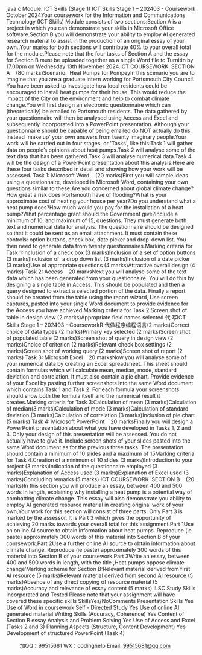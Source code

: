 java c Module: ICT Skills (Stage 1)
ICT Skills Stage 1 – 202403 - Coursework
October 2024Your coursework for the Information and Communications Technology (ICT Skills) Module consists of two sections:Section A is a project in which you can demonstrate your skills in Microsoft Office software.Section B you will demonstrate your ability to employ AI generated research material to assist in the production of an original essay of your own..Your marks for both sections will contribute 40% to your overall total for the module.Please note that the four tasks of Section A and the essay for Section B must be uploaded together as a single Word file to Turnitin by 17.00pm on Wednesday 13th November 2024.ICT COURSEWORK  SECTION A    (80 marks)Scenario:  Heat Pumps for PompeyIn this scenario you are to imagine that you are a graduate intern working for Portsmouth City Council. You have been asked to investigate how local residents could be encouraged to install heat pumps for their house. This would reduce the impact of the City on the environment and help to combat climate change.You will first design an electronic questionnaire which can (theoretically) be emailed to Portsmouth residents. The data gathered by your questionnaire will then be analysed using Access and Excel and subsequently incorporated into a PowerPoint presentation. Although your questionnaire should be capable of being emailed do NOT actually do this. Instead 'make up' your own answers from twenty imaginary people.Your work will be carried out in four stages, or 'Tasks', like this:Task 1 will gather data on people’s opinions about heat pumps.Task 2 will analyse some of the text data that has been gathered.Task 3 will analyse numerical data.Task 4 will be the design of a PowerPoint presentation about this analysis.Here are these four tasks described in detail and showing how your work will be assessed.
Task 1: Microsoft Word    (20 marks)First you will sample ideas using a questionnaire, developed in Microsoft Word, containing your own questions similar to these:Are you concerned about global climate change?How great a risk does Portsmouth have of flooding?What is your approximate cost of heating your house per year?Do you understand what a heat pump does?How much would you pay for the installation of a heat pump?What percentage grant should the Government give?Include a minimum of 10, and maximum of 15, questions. They must generate both text and numerical data for analysis. The questionnaire should be designed so that it could be sent as an email attachment. It must contain these controls: option buttons, check box, date picker and drop-down list. You then need to generate data from twenty questionnaires.Marking criteria for Task 1:Inclusion of a check box (3 marks)Inclusion of a set of option buttons (3 marks)Inclusion of  a drop down list (3 marks)Inclusion of a date picker (3 marks)Use of appropriate questions (4 marks)Attractive overall design (4 marks)
Task 2: Access    20 marksNext you will analyse some of the text data which has been generated from your questionnaire. You will do this by designing a single table in Access. This should be populated and then a query designed to extract a selected portion of the data. Finally a report should be created from the table using the report wizard, Use screen captures, pasted into your single Word document to provide evidence for the Access you have achieved.Marking criteria for Task 2:Screen shot of table in design view (2 marks)Appropriate field names selected 代 写ICT Skills Stage 1 – 202403 - CourseworkR
代做程序编程语言(2 marks)Correct choice of data types (2 marks)Primary key selected (2 marks)Screen shot of populated table (2 marks)Screen shot of query in design view (2 marks)Choice of criterion (2 marks)Relevant check box settings (2 marks)Screen shot of working query (2 marks)Screen shot of report (2 marks)
Task 3: Microsoft Excel    20 marksNow you will analyse some of your numerical data by creating an Excel spreadsheet. This sheet should contain formulas which will calculate mean, median, mode, standard deviation and correlation. It must also contain a pie chart. Provide evidence of your Excel by pasting further screenshots into the same Word document which contains Task 1 and Task 2. For each formula your screenshots should show both the formula itself and the numerical result it creates.Marking criteria for Task 3:Calculation of mean (3 marks)Calculation of median(3 marks)Calculation of mode (3 marks)Calculation of standard deviation (3 marks)Calculation of correlation (3 marks)Inclusion of pie chart (5 marks)
Task 4: Microsoft PowerPoint    20 marksFinally you will design a PowerPoint presentation about what you have developed in Tasks 1, 2 and 3. Only your design of this presentation will be assessed. You do not actually have to give it. Include screen shots of your slides pasted into the same Word document as for the previous three tasks. The presentation should contain a minimum of 10 slides and a maximum of 15Marking criteria for Task 4:Creation of a minimum of 10 slides (3 marks)Introduction to your project (3 marks)Indication of the questionnaire employed (3 marks)Explanation of Access used (3 marks)Explanation of Excel used (3 marks)Concluding remarks (5 marks)
ICT COURSEWORK  SECTION B    (20 marks)In this section you will produce an essay, between 400 and 500 words in length, explaining why installing a heat pump is a potential way of combatting climate change. This essay will also demonstrate you ability to employ AI generated resource material in creating original work of your own,Your work for this section will consist of three parts. Only Part 3 is marked by the assessor. It is Part 3 which gives the opportunity of achieving 20 marks towards your overall total for this assignment.Part 1Use an online AI source to obtain information about heat pumps. Reproduce (ie paste) approximately 300 words of this material into Section B of your coursework.Part 2Use a further online AI source to obtain information about climate change. Reproduce (ie paste) approximately 300 words of this material into Section B of your coursework.Part 3Write an essay, between 400 and 500 words in length, with the title ,Heat pumps oppose climate change’Marking scheme for Section B:Relevant material derived from first AI resource (5 marks)Relevant material derived from second AI resource (5 marks)Absence of any direct copying of resource material (5 marks)Accuracy and relevance of essay content (5 marks)
ILSC Study Skills Incorporated and Tested
Please note that your assignment will have covered these specific skills
SkillsYes/NoComments
Presentation Skills
Yes
Use of Word in coursework
Self - Directed Study
Yes
Use of online AI generated material
Writing Skills (Accuracy, Coherence)
Yes
Content of Section B essay
Analysis and Problem Solving
Yes
Use of Access and Excel (Tasks 2 and 3)
Planning Aspects (Structure, Content Development)
Yes
Development of structured PowerPoint (Task 4)



         
加QQ：99515681  WX：codinghelp  Email: 99515681@qq.com
